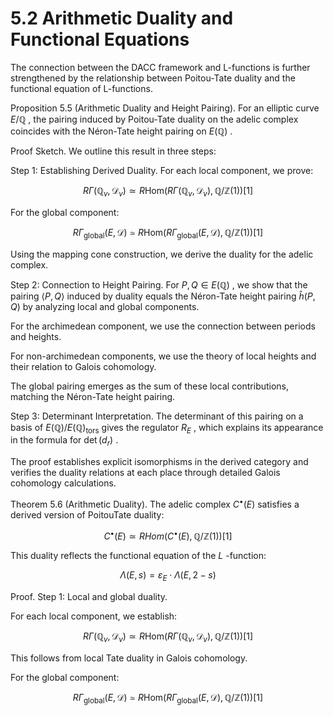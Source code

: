 # 5.2 Arithmetic Duality and Functional Equations

The connection between the DACC framework and L-functions is further strengthened by the relationship between Poitou-Tate duality and the functional equation of L-functions.

Proposition 5.5 (Arithmetic Duality and Height Pairing). For an elliptic curve $E / \mathbb { Q }$ , the pairing induced by Poitou-Tate duality on the adelic complex coincides with the Néron-Tate height pairing on $E ( \mathbb { Q } )$ .

Proof Sketch. We outline this result in three steps:

Step 1: Establishing Derived Duality. For each local component, we prove:

$$
R \Gamma ( \mathbb { Q } _ { v } , \mathcal { D } _ { v } ) \simeq R \mathrm { H o m } ( R \Gamma ( \mathbb { Q } _ { v } , \mathcal { D } _ { v } ) , \mathbb { Q } / \mathbb { Z } ( 1 ) ) [ 1 ]
$$

For the global component:

$$
R \Gamma _ { \mathrm { g l o b a l } } ( E , \mathcal { D } ) \simeq R \mathrm { H o m } ( R \Gamma _ { \mathrm { g l o b a l } } ( E , \mathcal { D } ) , \mathbb { Q } / \mathbb { Z } ( 1 ) ) [ 1 ]
$$

Using the mapping cone construction, we derive the duality for the adelic complex.

Step 2: Connection to Height Pairing. For $P , Q \in E ( \mathbb { Q } )$ , we show that the pairing $\langle P , Q \rangle$ induced by duality equals the Néron-Tate height pairing $\hat { h } ( P , Q )$ by analyzing local and global components.

For the archimedean component, we use the connection between periods and heights.

For non-archimedean components, we use the theory of local heights and their relation to Galois cohomology.

The global pairing emerges as the sum of these local contributions, matching the Néron-Tate height pairing.

Step 3: Determinant Interpretation. The determinant of this pairing on a basis of $E ( \mathbb { Q } ) / E ( \mathbb { Q } ) _ { \mathrm { t o r s } }$ gives the regulator $R _ { E }$ , which explains its appearance in the formula for $\operatorname* { d e t } ( d _ { r } )$ .

The proof establishes explicit isomorphisms in the derived category and verifies the duality relations at each place through detailed Galois cohomology calculations.

Theorem 5.6 (Arithmetic Duality). The adelic complex $C ^ { \bullet } ( E )$ satisfies a derived version of PoitouTate duality:

$$
C ^ { \bullet } ( E ) \simeq R H o m ( C ^ { \bullet } ( E ) , \mathbb { Q } / \mathbb { Z } ( 1 ) ) [ 1 ]
$$

This duality reflects the functional equation of the $L$ -function:

$$
\Lambda ( E , s ) = \varepsilon _ { E } \cdot \Lambda ( E , 2 - s )
$$

Proof. Step 1: Local and global duality.

For each local component, we establish:

$$
R \Gamma ( \mathbb { Q } _ { v } , \mathcal { D } _ { v } ) \simeq R \mathrm { H o m } ( R \Gamma ( \mathbb { Q } _ { v } , \mathcal { D } _ { v } ) , \mathbb { Q } / \mathbb { Z } ( 1 ) ) [ 1 ]
$$

This follows from local Tate duality in Galois cohomology.

For the global component:

$$
R \Gamma _ { \mathrm { g l o b a l } } ( E , \mathcal { D } ) \simeq R \mathrm { H o m } ( R \Gamma _ { \mathrm { g l o b a l } } ( E , \mathcal { D } ) , \mathbb { Q } / \mathbb { Z } ( 1 ) ) [ 1 ]
$$